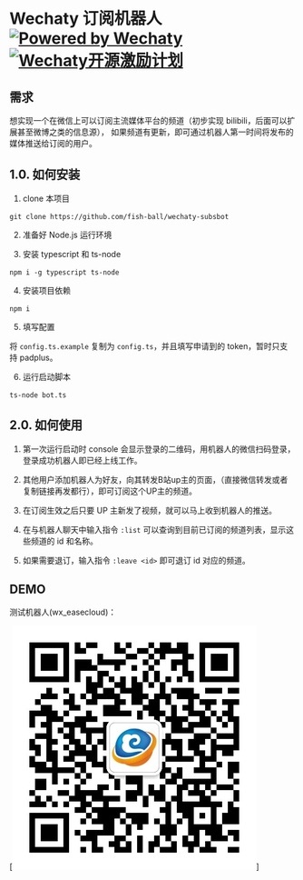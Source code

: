 Wechaty 订阅机器人 [![Powered by Wechaty](https://img.shields.io/badge/Powered%20By-Wechaty-green.svg)](https://github.com/chatie/wechaty)[![Wechaty开源激励计划](https://img.shields.io/badge/Wechaty-开源激励计划-green.svg)](https://github.com/juzibot/Welcome/wiki/Everything-about-Wechaty)
==================

需求
----

想实现一个在微信上可以订阅主流媒体平台的频道（初步实现 bilibili，后面可以扩展甚至微博之类的信息源），
如果频道有更新，即可通过机器人第一时间将发布的媒体推送给订阅的用户。

## 1.0. 如何安装

1. clone 本项目

```
git clone https://github.com/fish-ball/wechaty-subsbot
```

2. 准备好 Node.js 运行环境

3. 安装 typescript 和 ts-node

```
npm i -g typescript ts-node
```

4. 安装项目依赖

```
npm i
```

5. 填写配置

将 `config.ts.example` 复制为 `config.ts`，并且填写申请到的 token，暂时只支持 padplus。

6. 运行启动脚本

```
ts-node bot.ts
```

## 2.0. 如何使用

1. 第一次运行启动时 console 会显示登录的二维码，用机器人的微信扫码登录，登录成功机器人即已经上线工作。

2. 其他用户添加机器人为好友，向其转发B站up主的页面，（直接微信转发或者复制链接再发都行），即可订阅这个UP主的频道。

3. 在订阅生效之后只要 UP 主新发了视频，就可以马上收到机器人的推送。

4. 在与机器人聊天中输入指令 `:list` 可以查询到目前已订阅的频道列表，显示这些频道的 id 和名称。

5. 如果需要退订，输入指令 `:leave <id>` 即可退订 id 对应的频道。

## DEMO

测试机器人(wx_easecloud)：

[![逸云科技](https://github.com/fish-ball/wechaty-subsbot/raw/master/wx_easecloud.jpg)]

